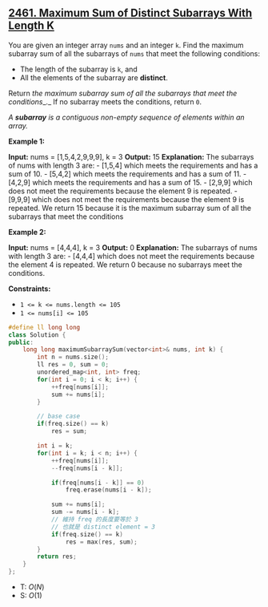 ## [2461\. Maximum Sum of Distinct Subarrays With Length K](https://leetcode.com/problems/maximum-sum-of-distinct-subarrays-with-length-k/)

You are given an integer array `nums` and an integer `k`. Find the maximum subarray sum of all the subarrays of `nums` that meet the following conditions:

- The length of the subarray is `k`, and
- All the elements of the subarray are **distinct**.

Return _the maximum subarray sum of all the subarrays that meet the conditions__._ If no subarray meets the conditions, return `0`.

_A **subarray** is a contiguous non-empty sequence of elements within an array._

**Example 1:**

**Input:** nums = \[1,5,4,2,9,9,9\], k = 3
**Output:** 15
**Explanation:** The subarrays of nums with length 3 are:
\- \[1,5,4\] which meets the requirements and has a sum of 10.
\- \[5,4,2\] which meets the requirements and has a sum of 11.
\- \[4,2,9\] which meets the requirements and has a sum of 15.
\- \[2,9,9\] which does not meet the requirements because the element 9 is repeated.
\- \[9,9,9\] which does not meet the requirements because the element 9 is repeated.
We return 15 because it is the maximum subarray sum of all the subarrays that meet the conditions

**Example 2:**

**Input:** nums = \[4,4,4\], k = 3
**Output:** 0
**Explanation:** The subarrays of nums with length 3 are:
\- \[4,4,4\] which does not meet the requirements because the element 4 is repeated.
We return 0 because no subarrays meet the conditions.

**Constraints:**

- `1 <= k <= nums.length <= 105`
- `1 <= nums[i] <= 105`

```cpp
#define ll long long
class Solution {
public:
    long long maximumSubarraySum(vector<int>& nums, int k) {
        int n = nums.size();
        ll res = 0, sum = 0;
        unordered_map<int, int> freq;
        for(int i = 0; i < k; i++) {
            ++freq[nums[i]];
            sum += nums[i];
        }

        // base case
        if(freq.size() == k)
            res = sum;

        int i = k;
        for(int i = k; i < n; i++) {
            ++freq[nums[i]];
            --freq[nums[i - k]];

            if(freq[nums[i - k]] == 0)
                freq.erase(nums[i - k]);

            sum += nums[i];
            sum -= nums[i - k];
            // 維持 freq 的長度要等於 3
            // 也就是 distinct element = 3
            if(freq.size() == k)
                res = max(res, sum);
        }
        return res;
    }
};
```

- T: $O(N)$
- S: $O(1)$
